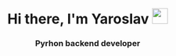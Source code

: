 <h1 align="center">Hi there, I'm Yaroslav
<img src="https://github.com/blackcater/blackcater/raw/main/images/Hi.gif" height="32"/></h1>
<h3 align="center">Pyrhon backend developer</h3>

<!--
**oriared/oriared** is a ✨ _special_ ✨ repository because its `README.md` (this file) appears on your GitHub profile.

Here are some ideas to get you started:

- 🔭 I’m currently working on ...
- 🌱 I’m currently learning ...
- 👯 I’m looking to collaborate on ...
- 🤔 I’m looking for help with ...
- 💬 Ask me about ...
- 📫 How to reach me: ...
- 😄 Pronouns: ...
- ⚡ Fun fact: ...
-->
